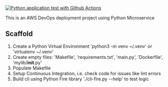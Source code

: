 [![Python application test with Github Actions](https://github.com/sanctitygeorge/aws-python-microservice-container/actions/workflows/pythonapp.yml/badge.svg)](https://github.com/sanctitygeorge/aws-python-microservice-container/actions/workflows/pythonapp.yml)

This is an AWS DevOps deployment project using Python Microservice

## Scaffold

1. Create a Python Virtual Environment 'python3 -m venv ~/.venv' or 'virtualenv ~/.venv'
2. Create empty files: 'Makefile', 'requirements.txt', 'main.py', 'Dockerfile', 'mylib/__init__.py'
3. Populate Makefile
4. Setup Continuous Integration, i.e. check code for issues like lint errors
5. Build cli using Python Fire library './cli-fire.py --help' to test logic